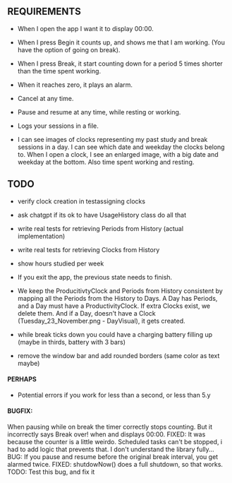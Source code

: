 ## REQUIREMENTS
- When I open the app I want it to display 00:00.
- When I press Begin it counts up, and shows me that I am working. (You have the option of going on break).
- When I press Break, it start counting down for a period 5 times shorter than the time spent working.
- When it reaches zero, it plays an alarm.

- Cancel at any time.
- Pause and resume at any time, while resting or working.

- Logs your sessions in a file.
- I can see images of clocks representing my past study and break sessions in a day. I can see which date and weekday the clocks belong to. When I open a clock, I see an enlarged image, with a big date and weekday at the bottom. Also time spent working and resting.

## TODO
- verify clock creation in testassigning clocks
- ask chatgpt if its ok to have UsageHistory class do all that
- write real tests for retrieving Periods from History (actual implementation)
- write real tests for retrieving Clocks from History
- show hours studied per week
- If you exit the app, the previous state needs to finish.
- We keep the ProducitivtyClock and Periods from History consistent by mapping all the Periods from the History to Days. A Day has Periods, and a Day must have a ProductivityClock. If extra Clocks exist, we delete them. And if a Day, doesn't have a Clock (Tuesday_23_November.png - DayVisual), it gets created.


- while break ticks down you could have a charging battery filling up (maybe in thirds, battery with 3 bars)
- remove the window bar and add rounded borders (same color as text maybe)

#### PERHAPS
- Potential errors if you work for less than a second, or less than 5.y

#### BUGFIX:
 When pausing while on break the timer correctly stops counting. But it incorrectly says Break over! when and displays 00:00.
FIXED: It was because the counter is a little weirdo. Scheduled tasks can't be stopped, i had to add logic that prevents that. I don't understand the library fully...
BUG: If you pause and resume before the original break interval, you get alarmed twice.
FIXED: shutdowNow() does a full shutdown, so that works.
TODO: Test this bug, and fix it